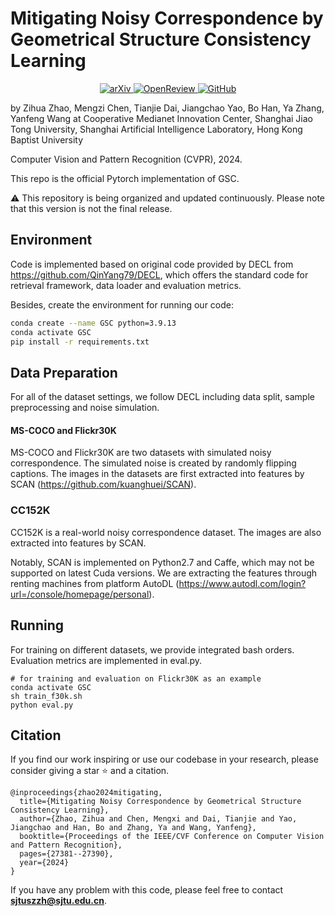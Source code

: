 # Mitigating Noisy Correspondence by Geometrical Structure Consistency Learning

<div align="center">   <a href="https://arxiv.org/abs/2405.16996">     <img src="https://img.shields.io/badge/arXiv-2405.16996-b31b1b" alt="arXiv">   </a>   <a href="https://openreview.net/forum?id=lgZf628A2G&referrer=%5Bthe%20profile%20of%20Zihua%20Zhao%5D(%2Fprofile%3Fid%3D~Zihua_Zhao3)">     <img src="https://img.shields.io/badge/OpenReview-lgZf628A2G-blue" alt="OpenReview">   </a>   <a href="https://github.com/MediaBrain-SJTU/GSC">     <img src="https://img.shields.io/badge/GitHub-GSC-brightgreen" alt="GitHub">   </a> </div>

by Zihua Zhao, Mengzi Chen, Tianjie Dai, Jiangchao Yao, Bo Han, Ya Zhang, Yanfeng Wang at Cooperative Medianet Innovation Center, Shanghai Jiao Tong University, Shanghai Artificial Intelligence Laboratory, Hong Kong Baptist University

Computer Vision and Pattern Recognition (CVPR), 2024.

This repo is the official Pytorch implementation of GSC.

⚠️ This repository is being organized and updated continuously. Please note that this version is not the final release.

## Environment

Code is implemented based on original code provided by DECL from https://github.com/QinYang79/DECL, which offers the standard code for retrieval framework, data loader and evaluation metrics.

Besides, create the environment for running our code:

```bash
conda create --name GSC python=3.9.13
conda activate GSC
pip install -r requirements.txt
```

## Data Preparation

For all of the dataset settings, we follow DECL including data split, sample preprocessing and noise simulation.

#### MS-COCO and Flickr30K

MS-COCO and Flickr30K are two datasets with simulated noisy correspondence. The simulated noise is created by randomly flipping captions. The images in the datasets are first extracted into features by SCAN (https://github.com/kuanghuei/SCAN).

### CC152K

CC152K is a real-world noisy correspondence dataset. The images are also extracted into features by SCAN.

Notably, SCAN is implemented on Python2.7 and Caffe, which may not be supported on latest Cuda versions. We are extracting the features through renting machines from platform AutoDL (https://www.autodl.com/login?url=/console/homepage/personal).

## Running 

For training on different datasets, we provide integrated bash orders. Evaluation metrics are implemented in eval.py.

```
# for training and evaluation on Flickr30K as an example
conda activate GSC
sh train_f30k.sh
python eval.py
```

## Citation

If you find our work inspiring or use our codebase in your research, please consider giving a star ⭐ and a citation.

```
@inproceedings{zhao2024mitigating,
  title={Mitigating Noisy Correspondence by Geometrical Structure Consistency Learning},
  author={Zhao, Zihua and Chen, Mengxi and Dai, Tianjie and Yao, Jiangchao and Han, Bo and Zhang, Ya and Wang, Yanfeng},
  booktitle={Proceedings of the IEEE/CVF Conference on Computer Vision and Pattern Recognition},
  pages={27381--27390},
  year={2024}
}
```

If you have any problem with this code, please feel free to contact **[sjtuszzh@sjtu.edu.cn](mailto:sjtuszzh@sjtu.edu.cn)**.